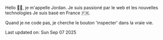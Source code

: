 
Hello 👋🏻, je m'appelle Jordan.
Je suis passioné par le web et les nouvelles technologies
Je suis basé en France 🇫🇷. 


<!--START SENTENCE-->
Quand je ne code pas, je cherche le bouton 'inspecter' dans la vraie vie.
<!--END SENTENCE-->

<!--START DATE-->
Last updated on: Sun Sep 07 2025
<!--END DATE-->


